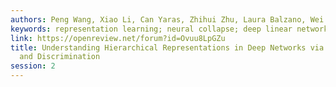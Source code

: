 ```yaml
---
authors: Peng Wang, Xiao Li, Can Yaras, Zhihui Zhu, Laura Balzano, Wei Hu, Qing Qu
keywords: representation learning; neural collapse; deep linear networks
link: https://openreview.net/forum?id=Ovuu8LpGZu
title: Understanding Hierarchical Representations in Deep Networks via Feature Compression
  and Discrimination
session: 2
---
```

